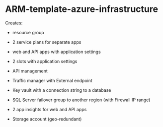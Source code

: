 # ARM-template-azure-infrastructure

Creates:

- resource group

- 2 service plans for separate apps

- web and API apps with application settings

- 2 slots with application settings

- API management

- Traffic manager with External endpoint

- Key vault with a connection string to a database

- SQL Server failover group to another region (with Firewall  IP range)

- 2 app insights for web and API apps

- Storage account (geo-redundant)
